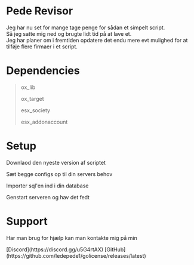 # Pede Revisor
<p>Jeg har nu set for mange tage penge for sådan et simpelt script.<br> 
  Så jeg satte mig ned og brugte lidt tid på at lave et. <br>
  Jeg har planer om i fremtiden opdatere det endu mere evt mulighed for at tilføje flere firmaer i et script.</p>

# Dependencies 
> <p>ox_lib</p>
> <p>ox_target</p>
> <p>esx_society</p>
> <p>esx_addonaccount</p>

# Setup
<p>Downlaod den nyeste version af scriptet</p>
<p>Sæt begge configs op til din servers behov</p>
<p>Importer sql'en ind i din database</p>
<p>Genstart serveren og hav det fedt</p>

# Support
<p>Har man brug for hjælp kan man kontakte mig på min</p> [Discord](https://discord.gg/u5G4rtAX) [GitHub](https://github.com/ledepede1/golicense/releases/latest)
